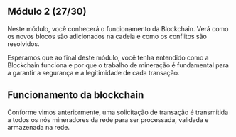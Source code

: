 ## Módulo 2 (27/30)
Neste módulo, você conhecerá o funcionamento da Blockchain. Verá como os novos blocos são adicionados na cadeia e como os conflitos são resolvidos.

Esperamos que ao final deste módulo, você tenha entendido como a Blockchain funciona e por que o trabalho de mineração é fundamental para a garantir a segurança e a legitimidade de cada transação.

## Funcionamento da blockchain
Conforme vimos anteriormente, uma solicitação de transação é transmitida a todos os nós mineradores da rede para ser processada, validada e armazenada na rede.

